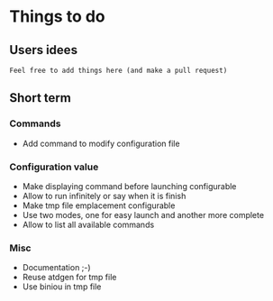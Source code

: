 # Things to do

## Users idees
    Feel free to add things here (and make a pull request)

## Short term

### Commands
 + Add command to modify configuration file

### Configuration value
 + Make displaying command before launching configurable
 + Allow to run infinitely or say when it is finish
 + Make tmp file emplacement configurable
 + Use two modes, one for easy launch and another more
   complete
 + Allow to list all available commands

### Misc
 + Documentation ;-)
 + Reuse atdgen for tmp file
 + Use biniou in tmp file
